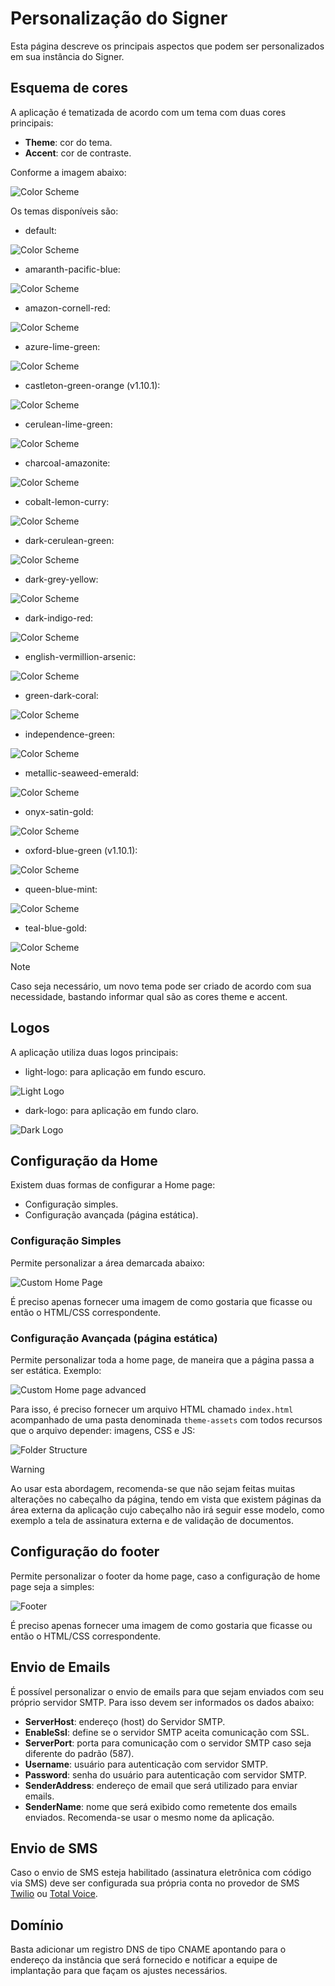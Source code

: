 ﻿# Personalização do Signer

Esta página descreve os principais aspectos que podem ser personalizados em sua instância do Signer.

## Esquema de cores

A aplicação é tematizada de acordo com um tema com duas cores principais:

* **Theme**: cor do tema.
* **Accent**: cor de contraste.

Conforme a imagem abaixo:

![Color Scheme](../images/color-scheme.png)

Os temas disponíveis são:

* default: 

![Color Scheme](../images/themes/default.png)

* amaranth-pacific-blue:

![Color Scheme](../images/themes/apb.png)

* amazon-cornell-red:

![Color Scheme](../images/themes/acr.png)

* azure-lime-green:

![Color Scheme](../images/themes/alg.png)

* castleton-green-orange (v1.10.1):

![Color Scheme](../images/themes/cgo.png)

* cerulean-lime-green:

![Color Scheme](../images/themes/clg.png)

* charcoal-amazonite:

![Color Scheme](../images/themes/cam.png)

* cobalt-lemon-curry:

![Color Scheme](../images/themes/clc.png)

* dark-cerulean-green:

![Color Scheme](../images/themes/dcg.png)

* dark-grey-yellow:

![Color Scheme](../images/themes/dgy.png)

* dark-indigo-red:

![Color Scheme](../images/themes/dir.png)

* english-vermillion-arsenic:

![Color Scheme](../images/themes/eva.png)

* green-dark-coral:

![Color Scheme](../images/themes/gdc.png)

* independence-green:

![Color Scheme](../images/themes/idg.png)

* metallic-seaweed-emerald:

![Color Scheme](../images/themes/mse.png)

* onyx-satin-gold:

![Color Scheme](../images/themes/osg.png)

* oxford-blue-green (v1.10.1):

![Color Scheme](../images/themes/obg.png)

* queen-blue-mint:

![Color Scheme](../images/themes/qbm.png)

* teal-blue-gold:

![Color Scheme](../images/themes/tbg.png)


> [!NOTE]
> Caso seja necessário, um novo tema pode ser criado de acordo com sua necessidade, bastando informar qual são as cores theme e accent.

## Logos

A aplicação utiliza duas logos principais: 

* light-logo: para aplicação em fundo escuro.

![Light Logo](../images/light-logo-sample.png)

* dark-logo: para aplicação em fundo claro.

![Dark Logo](../images/dark-logo-sample.png)

## Configuração da Home

Existem duas formas de configurar a Home page:

* Configuração simples.
* Configuração avançada (página estática).

###  Configuração Simples

Permite personalizar a área demarcada abaixo:

![Custom Home Page](../images/home-page.png)

É preciso apenas fornecer uma imagem de como gostaria que ficasse ou então o HTML/CSS correspondente.

###  Configuração Avançada (página estática)

Permite personalizar toda a home page, de maneira que a página passa a ser estática. Exemplo:

![Custom Home page advanced](../images/advanced-home-page.png)

Para isso, é preciso fornecer um arquivo HTML chamado `index.html` acompanhado de uma pasta denominada `theme-assets` com todos 
recursos que o arquivo depender: imagens, CSS e JS:

![Folder Structure](../images/advanced-folder-structure.png)

> [!WARNING]
> Ao usar esta abordagem, recomenda-se que não sejam feitas muitas alterações no cabeçalho da página, tendo em vista que existem 
> páginas da área externa da aplicação cujo cabeçalho não irá seguir esse modelo, como exemplo a tela de assinatura externa e de 
> validação de documentos.


## Configuração do footer

Permite personalizar o footer da home page, caso a configuração de home page seja a simples:

![Footer](../images/footer.png)

É preciso apenas fornecer uma imagem de como gostaria que ficasse ou então o HTML/CSS correspondente.

## Envio de Emails

É possível personalizar o envio de emails para que sejam enviados com seu próprio servidor SMTP. Para isso devem ser informados
os dados abaixo:

* **ServerHost**: endereço (host) do Servidor SMTP.
* **EnableSsl**: define se o servidor SMTP aceita comunicação com SSL.
* **ServerPort**: porta para comunicação com o servidor SMTP caso seja diferente do padrão (587).
* **Username**: usuário para autenticação com servidor SMTP.
* **Password**: senha do usuário para autenticação com servidor SMTP.
* **SenderAddress**: endereço de email que será utilizado para enviar emails.
* **SenderName**: nome que será exibido como remetente dos emails enviados. Recomenda-se usar o mesmo nome da aplicação.

## Envio de SMS

Caso o envio de SMS esteja habilitado (assinatura eletrônica com código via SMS) deve ser configurada sua própria conta no provedor
de SMS <a href="https://www.twilio.com" target="_blank">Twilio</a> ou <a href="https://www.totalvoice.com.br" target="_blank">Total Voice</a>.

## Domínio

Basta adicionar um registro DNS de tipo CNAME apontando para o endereço da instância que será fornecido e notificar
a equipe de implantação para que façam os ajustes necessários.